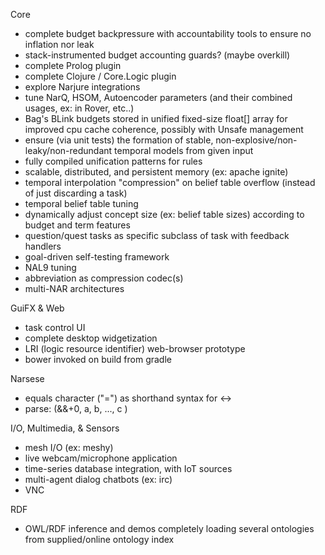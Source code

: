 Core
 * complete budget backpressure with accountability tools to ensure no inflation nor leak
  * stack-instrumented budget accounting guards? (maybe overkill)
 * complete Prolog plugin
 * complete Clojure / Core.Logic plugin
  * explore Narjure integrations
 * tune NarQ, HSOM, Autoencoder parameters (and their combined usages, ex: in Rover, etc..)
 * Bag's BLink budgets stored in unified fixed-size float[] array for improved cpu cache coherence, possibly with Unsafe management
 * ensure (via unit tests) the formation of stable, non-explosive/non-leaky/non-redundant temporal models from given input
 * fully compiled unification patterns for rules
 * scalable, distributed, and persistent memory (ex: apache ignite)
 * temporal interpolation "compression" on belief table overflow (instead of just discarding a task)
 * temporal belief table tuning
 * dynamically adjust concept size (ex: belief table sizes) according to budget and term features
 * question/quest tasks as specific subclass of task with feedback handlers
 * goal-driven self-testing framework
 * NAL9 tuning
  * abbreviation as compression codec(s)
  * multi-NAR architectures

GuiFX & Web
 * task control UI
 * complete desktop widgetization
 * LRI (logic resource identifier) web-browser prototype
 * bower invoked on build from gradle

Narsese
 * equals character ("=") as shorthand syntax for <->
 * parse: (&&+0, a, b, ..., c )

I/O, Multimedia, & Sensors
 * mesh I/O (ex: meshy)
 * live webcam/microphone application
 * time-series database integration, with IoT sources
 * multi-agent dialog chatbots (ex: irc)
 * VNC

RDF
 * OWL/RDF inference and demos completely loading several ontologies from supplied/online ontology index



